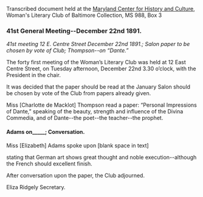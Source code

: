 Transcribed document held at the [Maryland Center for History and Culture](http://mdhs.org/), Woman's Literary Club of Baltimore Collection, MS 988, Box 3

### 41st General Meeting--December 22nd 1891.

_41st meeting 12 E. Centre Street December 22nd 1891.; Salon paper to be chosen by vote of Club; Thompson--on “Dante.”_

The forty first meeting of the Woman’s Literary Club was held at 12 East Centre Street, on Tuesday afternoon, December 22nd 3.30 o’clock, with the President in the chair.

It was decided that the paper should be read at the January Salon should be chosen by vote of the Club from papers already given.

Miss [Charlotte de Macklot] Thompson read a paper: “Personal Impressions of Dante,” speaking of the beauty, strength and influence of the Divina Commedia, and of Dante--the poet--the teacher--the prophet.

#### Adams on_____; Conversation.

Miss [Elizabeth] Adams spoke upon [blank space in text]

stating that German art shows great thought and noble execution--although the French should excellent finish.

After conversation upon the paper, the Club adjourned.

Eliza Ridgely
Secretary.